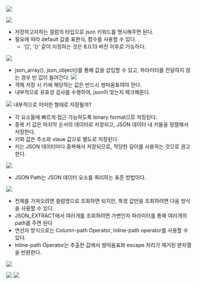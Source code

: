 ![](https://i.imgur.com/lEiIhpI.png)

![](https://i.imgur.com/g3IjcUp.png)
* 저장하고자하는 컬럼의 타입으로 json 키워드를 명시해주면 된다.
* 필요에 따라 default 값을 표현식, 함수를 사용할 수 있다.
	* '\[]', '()' 같이 지정하는 것은 8.0.13 버전 이후로 가능하다.

![](https://i.imgur.com/ronHEJG.png)
* json_array(), json_object()를 통해 값을 삽입할 수 있고, 파라미터를 전달하지 않는 경우 빈 값이 들어간다.
![](https://i.imgur.com/sSzik9u.png)
* 객체 저장 시 키에 해당하는 값은 반드시 쌍따옴표여야 한다.
* 내부적으로 유효성 검사를 수행하여, json이 맞는지 체크해준다.

![](https://i.imgur.com/2NlOMpe.png)
내부적으로 어떠한 형태로 저장될까?
* 각 요소들에 빠르게 접근 가능하도록 binary format으로 저장된다.
* 중복 키 값은 마지막 순서의 데이터로 저장되고, JSON 데이터 내 키들을 정렬해서 저장한다.
* 키와 값은 주소와 vlaue 값으로 별도로 저장된다.
* 키는 JSON 데이터마다 중복해서 저장되므로, 적당한 길이를 사용하는 것으로 권고한다.


![](https://i.imgur.com/p5uTb5C.png)
* JSON Path는 JSON 데이터 요소를 쿼리하는 표준 방법이다.

![](https://i.imgur.com/djuss44.png)
* 전체를 가져오려면 컬럼명으로 조회하면 되지만, 특정 값만을 조회하려면 다음 방식을 사용할 수 있다.
* JSON_EXTRACT에서 여러개를 조회하려면 가변인자 파라미터를 통해 여러개의 path를 주면 된다
* 연산자 방식으로는 Column-path Operator, Inline-path operator를 사용할 수 있다.
* Inline-path Operator는 추출한 값에서 쌍따옴표와 escape 처리가 제거된 문자열을 반환한다.

![](https://i.imgur.com/ml80z5p.png)


![](https://i.imgur.com/qOS8f9V.png)
![](https://i.imgur.com/CF1BJz4.png)
